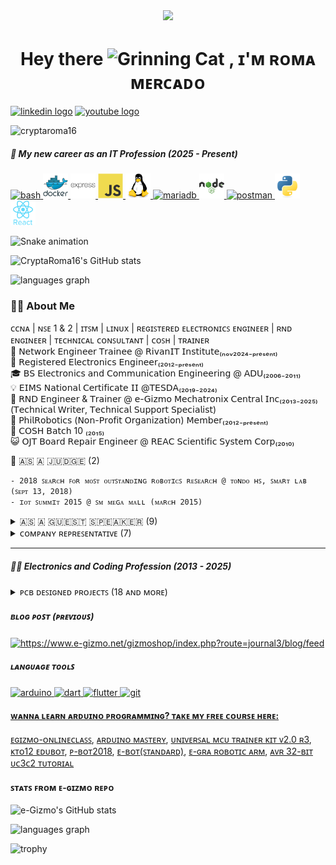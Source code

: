 
<div align="center">
  <img height="150" src="https://media.giphy.com/media/M9gbBd9nbDrOTu1Mqx/giphy.gif"  />
</div>

# <h1 align="center">Hey there <img src="https://raw.githubusercontent.com/Tarikul-Islam-Anik/Animated-Fluent-Emojis/master/Emojis/Smilies/Grinning%20Cat.png" alt="Grinning Cat" width="25" height="25" /> , ɪ'ᴍ ʀᴏᴍᴀ ᴍᴇʀᴄᴀᴅᴏ</h1>


<a href="https://linkedin.com/in/romamercado16" target="blank"><img src="https://img.shields.io/static/v1?message=LinkedIn&logo=linkedin&label=&color=0077B5&logoColor=white&labelColor=&style=for-the-badge" height="25" alt="linkedin logo"  /></a>
<a href="https://www.youtube.com/watch?v=8FSE5AqRWeY" target="blank"><img src="https://img.shields.io/static/v1?message=Youtube&logo=youtube&label=&color=FF0000&logoColor=white&labelColor=&style=for-the-badge" height="25" alt="youtube logo"  /></a>
<p align="left"> <img src="https://komarev.com/ghpvc/?username=cryptaroma16&label=Profile%20views&color=0e75b6&style=flat" alt="cryptaroma16" /> </p>

##### 🌱 My new career as an IT Profession (2025 - Present) <br>
<p align="left"> <a href="https://www.gnu.org/software/bash/" target="_blank" rel="noreferrer"> <img src="https://www.vectorlogo.zone/logos/gnu_bash/gnu_bash-icon.svg" alt="bash" width="40" height="40"/> </a> <a href="https://www.docker.com/" target="_blank" rel="noreferrer"> <img src="https://raw.githubusercontent.com/devicons/devicon/master/icons/docker/docker-original-wordmark.svg" alt="docker" width="40" height="40"/> </a> <a href="https://expressjs.com" target="_blank" rel="noreferrer"> <img src="https://raw.githubusercontent.com/devicons/devicon/master/icons/express/express-original-wordmark.svg" alt="express" width="40" height="40"/> </a> <a href="https://developer.mozilla.org/en-US/docs/Web/JavaScript" target="_blank" rel="noreferrer"> <img src="https://raw.githubusercontent.com/devicons/devicon/master/icons/javascript/javascript-original.svg" alt="javascript" width="40" height="40"/> </a> <a href="https://www.linux.org/" target="_blank" rel="noreferrer"> <img src="https://raw.githubusercontent.com/devicons/devicon/master/icons/linux/linux-original.svg" alt="linux" width="40" height="40"/> </a> <a href="https://mariadb.org/" target="_blank" rel="noreferrer"> <img src="https://www.vectorlogo.zone/logos/mariadb/mariadb-icon.svg" alt="mariadb" width="40" height="40"/> </a> <a href="https://nodejs.org" target="_blank" rel="noreferrer"> <img src="https://raw.githubusercontent.com/devicons/devicon/master/icons/nodejs/nodejs-original-wordmark.svg" alt="nodejs" width="40" height="40"/> </a> <a href="https://postman.com" target="_blank" rel="noreferrer"> <img src="https://www.vectorlogo.zone/logos/getpostman/getpostman-icon.svg" alt="postman" width="40" height="40"/> </a> <a href="https://www.python.org" target="_blank" rel="noreferrer"> <img src="https://raw.githubusercontent.com/devicons/devicon/master/icons/python/python-original.svg" alt="python" width="40" height="40"/> </a> <a href="https://reactjs.org/" target="_blank" rel="noreferrer"> <img src="https://raw.githubusercontent.com/devicons/devicon/master/icons/react/react-original-wordmark.svg" alt="react" width="40" height="40"/> </a> </p>

<img src="https://profile-readme-generator.com/assets/snake.svg" alt="Snake animation" />

![CryptaRoma16's GitHub stats](https://github-readme-stats.vercel.app/api?username=cryptaroma16&show_icons=true&theme=dracula)
   
  <img src="https://github-readme-stats.vercel.app/api/top-langs?username=cryptaroma16&locale=en&hide_title=false&layout=compact&card_width=320&langs_count=5&theme=dracula&hide_border=false" height="150" alt="languages graph"  />


<h3 align="left">👩‍💻  About Me</h3>
ᴄᴄɴᴀ | ɴꜱᴇ 1 & 2 | ɪᴛꜱᴍ | ʟɪɴᴜx | ʀᴇɢɪꜱᴛᴇʀᴇᴅ ᴇʟᴇᴄᴛʀᴏɴɪᴄꜱ ᴇɴɢɪɴᴇᴇʀ | ʀɴᴅ ᴇɴɢɪɴᴇᴇʀ | ᴛᴇᴄʜɴɪᴄᴀʟ ᴄᴏɴꜱᴜʟᴛᴀɴᴛ | ᴄᴏꜱʜ | ᴛʀᴀɪɴᴇʀ <br>
🚀 𝖭𝖾𝗍𝗐𝗈𝗋𝗄 𝖤𝗇𝗀𝗂𝗇𝖾𝖾𝗋 𝖳𝗋𝖺𝗂𝗇𝖾𝖾 @ 𝖱𝗂𝗏𝖺𝗇𝖨𝖳 𝖨𝗇𝗌𝗍𝗂𝗍𝗎𝗍𝖾₍ₙₒᵥ₂₀₂₄₋ₚᵣₑₛₑₙₜ₎<br>
🐳 𝖱𝖾𝗀𝗂𝗌𝗍𝖾𝗋𝖾𝖽 𝖤𝗅𝖾𝖼𝗍𝗋𝗈𝗇𝗂𝖼𝗌 𝖤𝗇𝗀𝗂𝗇𝖾𝖾𝗋₍₂₀₁₂₋ₚᵣₑₛₑₙₜ₎<br>
🎓 𝖡𝖲 𝖤𝗅𝖾𝖼𝗍𝗋𝗈𝗇𝗂𝖼𝗌 𝖺𝗇𝖽 𝖢𝗈𝗆𝗆𝗎𝗇𝗂𝖼𝖺𝗍𝗂𝗈𝗇 𝖤𝗇𝗀𝗂𝗇𝖾𝖾𝗋𝗂𝗇𝗀 @ 𝖠𝖣𝖴₍₂₀₀₆₋₂₀₁₁₎<br>
💡 𝖤𝖨𝖬𝖲 𝖭𝖺𝗍𝗂𝗈𝗇𝖺𝗅 𝖢𝖾𝗋𝗍𝗂𝖿𝗂𝖼𝖺𝗍𝖾 𝖨𝖨 @𝖳𝖤𝖲𝖣𝖠₍₂₀₁₉₋₂₀₂₄₎<br>
📍 𝖱𝖭𝖣 𝖤𝗇𝗀𝗂𝗇𝖾𝖾𝗋 & 𝖳𝗋𝖺𝗂𝗇𝖾𝗋 @ 𝖾-𝖦𝗂𝗓𝗆𝗈 𝖬𝖾𝖼𝗁𝖺𝗍𝗋𝗈𝗇𝗂𝗑 𝖢𝖾𝗇𝗍𝗋𝖺𝗅 𝖨𝗇𝖼₍₂₀₁₃₋₂₀₂₅₎<br>
    (𝖳𝖾𝖼𝗁𝗇𝗂𝖼𝖺𝗅 𝖶𝗋𝗂𝗍𝖾𝗋, 𝖳𝖾𝖼𝗁𝗇𝗂𝖼𝖺𝗅 𝖲𝗎𝗉𝗉𝗈𝗋𝗍 𝖲𝗉𝖾𝖼𝗂𝖺𝗅𝗂𝗌𝗍)<br>
🎨 𝖯𝗁𝗂𝗅𝖱𝗈𝖻𝗈𝗍𝗂𝖼𝗌 (𝖭𝗈𝗇-𝖯𝗋𝗈𝖿𝗂𝗍 𝖮𝗋𝗀𝖺𝗇𝗂𝗓𝖺𝗍𝗂𝗈𝗇) 𝖬𝖾𝗆𝖻𝖾𝗋₍₂₀₁₂₋ₚᵣₑₛₑₙₜ₎<br>
🔨 𝖢𝖮𝖲𝖧 𝖡𝖺𝗍𝖼𝗁 10 ₍₂₀₁₅₎<br>
😺 𝖮𝖩𝖳 𝖡𝗈𝖺𝗋𝖽 𝖱𝖾𝗉𝖺𝗂𝗋 𝖤𝗇𝗀𝗂𝗇𝖾𝖾𝗋 @ 𝖱𝖤𝖠𝖢 𝖲𝖼𝗂𝖾𝗇𝗍𝗂𝖿𝗂𝖼 𝖲𝗒𝗌𝗍𝖾𝗆 𝖢𝗈𝗋𝗉₍₂₀₁₀₎

🔷 🇦🇸 🇦 🇯🇺🇩🇬🇪 (2)
```
- 2018 ꜱᴇᴀʀᴄʜ ꜰᴏʀ ᴍᴏꜱᴛ ᴏᴜᴛꜱᴛᴀɴᴅɪɴɢ ʀᴏʙᴏᴛɪᴄꜱ ʀᴇꜱᴇᴀʀᴄʜ @ ᴛᴏɴᴅᴏ ʜꜱ, ꜱᴍᴀʀᴛ ʟᴀʙ (ꜱᴇᴘᴛ 13, 2018)
- ɪᴏᴛ ꜱᴜᴍᴍɪᴛ 2015 @ ꜱᴍ ᴍᴇɢᴀ ᴍᴀʟʟ (ᴍᴀʀᴄʜ 2015)

```

<details>
<summary>🇦🇸 🇦 🇬🇺🇪🇸🇹 🇸🇵🇪🇦🇰🇪🇷 (9)</summary>
  
```
- "ᴅᴇᴠᴄᴏɴᴘʜ:ᴀʀᴅᴜɪɴᴏᴄᴏᴅᴇᴄᴀᴍᴘ" (ᴊᴜʟ 8, 2017)
- "ꜱᴘᴇᴄᴛʀᴜᴍ xxx: ᴇxᴘᴀɴᴅɪɴɢ ᴠɪᴇᴡꜱ, ᴇxᴘʟᴏʀɪɴɢ ᴘᴏꜱꜱɪʙɪʟɪᴛɪᴇꜱ, ᴇxᴄᴇᴇᴅɪɴɢ ᴇxᴘᴇᴄᴛᴀᴛɪᴏɴꜱ." @ ᴜᴘ ɴᴀᴛɪᴏɴᴀʟ ᴇɴɢɪɴᴇᴇʀɪɴɢ ᴄᴇɴᴛᴇʀ (ᴀᴘʀɪʟ 17, 2017)
- "🇦🇷🇩🇺🇮🇳🇴 🇼🇴🇷🇰🇸🇭🇴🇵" - 🇫🇦🇨🇺🇱🇹🇾 🇲🇪🇲🇧🇪🇷 🇹🇺🇵 🇲🇦🇳🇮🇱🇦 (🇯🇺🇱 2016)
- "🇬🇮🇿🇩🇺🇮🇳🇴 🇸🇪🇲🇮🇳🇦🇷" - 🇹🇺🇵 🇧🇦🇹🇦🇳🇬🇦🇸 (🇦🇺🇬 2016)
- "🇬🇮🇩🇺🇮🇳🇴-🇦🇷🇩🇺🇮🇳🇴 🇨🇴🇲🇵🇦🇹🇮🇧🇱🇪" 🇲🇴🇷🇳🇮🇳🇬 🇸🇪🇸🇸🇮🇴🇳,
- "🇸🇹🇦🇷🇹🇪🇩 🇼🇮🇹🇭 🇪-🇧🇴🇹" 🇦🇫🇹🇪🇷🇳🇴🇴🇳 🇸🇪🇸🇸🇮🇴🇳 @ 🇪🇦🇷🇮🇸🇹 🇳🇦🇬🇹🇦🇭🇦🇳, 🇲🇦🇳🇮🇱🇦 (ꜱᴇᴘᴛ 17, 2016)
- "🇦🇷🇩🇺🇮🇳🇴 🇼🇴🇷🇰🇸🇭🇴🇵 🇼🇮🇹🇭 🇲🇨🇺 🇹🇷🇦🇮🇳🇪🇷" - 🇫🇦🇨🇺🇱🇹🇾 🇲🇪🇲🇧🇪🇷 🇩🇱🇸🇵 (🇴🇨🇹 2016)
- "🇬🇮🇿🇩🇺🇮🇳🇴 🇲🇨🇺" - 🇨🇪🇺 🇲🇪🇩🇮🇴🇱🇦, 🇲🇦🇳🇮🇱🇦
- "🇼🇴🇲🇪🇳 🇹🇪🇨🇭🇲🇦🇰🇪🇷🇸 🇲🇦🇳🇮🇱🇦 2015" @ 🇬🇩🇬 🇵🇭🇮🇱🇮🇵🇵🇮🇳🇪🇸 🇧🇾 🇬🇴🇴🇬🇱🇪 🇨🇴🇲🇲🇺🇳🇮🇹🇾 (🇲🇦🇷 28,2015)
```

</details>

<details>
<summary>ᴄᴏᴍᴘᴀɴʏ ʀᴇᴘʀᴇꜱᴇɴᴛᴀᴛɪᴠᴇ (7)</summary>
  
```
- "ʀᴏʙᴏᴛɪᴄꜱ ᴀɴᴅ ᴇᴍʙᴇᴅᴅᴇᴅ ꜱʏꜱᴛᴇᴍꜱ ᴛʀᴀɪɴɪɴɢ" @ ᴏʟꜰᴜ ʀɪꜱᴇ ᴛᴏᴡᴇʀ, ᴠᴀʟ.ᴄɪᴛʏ (ᴀᴜɢ 14,2019)
- "ᴀʀᴅᴜɪɴᴏ ᴡᴏʀᴋꜱʜᴏᴘ" @ ᴘʟᴅᴛ ɪɴɴᴏʟᴀʙ ʙʟᴅɢ, ᴍᴀᴅᴀʟᴜʏᴏɴɢ (ᴊᴜʟ 14, 2018)
- ᴀʀᴅᴜɪɴᴏ ᴅᴀʏ 2015 ᴍᴀɴɪʟᴀ (ᴍᴀʀᴄ 28, 2015)
- ᴍᴀᴋᴇ ᴀɴᴅ ʙʀᴇᴀᴋ: ꜰᴇꜱᴛɪᴠᴀʟ ᴏꜰ ᴄʀᴇᴀᴛᴏʀꜱ (ꜰᴇʙ 28, 2015)
- "🇸🇾🇳🇪🇷🇬🇾: 🇪🇱🇪🇨🇹🇷🇮🇨🇦🇱 🇦🇳🇩 🇪🇱🇪🇨🇹🇷🇴🇳🇮🇨🇸 🇪🇳🇬🇮🇳🇪🇪🇷🇮🇳🇬 🇸🇺🇲🇲🇮🇹 2014" @ 🇷🇪🇻🇴🇱🇺🇹🇮🇴🇳🇦🇷🇾 🇷🇴🇧🇴🇹🇮🇨🇸 🇧🇾 🇺🇵 🇪🇷🇬. 🇵🇸🇸🇨 🇦🇺🇩🇮🇹🇴🇷🇮🇺🇲, 🇩🇮🇱🇮🇲🇦🇳, 🇶🇺🇪🇿🇴🇳 🇨🇮🇹🇾 (🇳🇴🇻 20, 2014)
- 🇮🇳🇳🇴🇻🇦🇹🇮🇴🇳 🇴🇫 🇹🇭🇪 🇲🇴🇩🇪🇷🇳 🇼🇴🇷🇱🇩 🇦🇷🇩🇺🇮🇳🇴 @ 🇱🇱🇵🇦 🇨🇴🇦🇱🇮🇹🇮🇴🇳 🇨🇴🇱🇱🇦🇧🇴🇷🇦🇹🇪🇩 🇪🇨🇪 🇸🇨🇭🇴🇴🇱🇸 🇫🇷🇴🇲 🇨🇦🇱🇦🇲🇧🇦 - 🇺🇳🇮🇻🇪🇷🇸🇮🇹🇾 🇴🇫 🇵🇪🇷🇵🇪🇹🇺🇦🇱 🇭🇪🇱🇵 🇸🇾🇸🇹🇪🇲 🇩🇪🇱🇹🇦, 🇨🇦🇱🇦🇲🇧🇦, 🇱🇦🇬🇺🇳🇦 (🇩🇪🇨 7,2013)
- ᴡᴏʀʟᴅ ꜱᴋɪʟʟꜱ "ᴀꜱᴇᴀɴ ʜᴀɴᴏɪ 2014" ᴄᴏᴍᴘᴇᴛɪᴛɪᴏɴ @ ᴛᴇꜱᴅᴀ ᴛᴀɢᴜɪɢ (ᴊᴜʟʏ 7, 2014)
```
</details>

---

##### 👨‍💻 Electronics and Coding Profession (2013 - 2025) <br>

<details>
<summary>ᴘᴄʙ ᴅᴇꜱɪɢɴᴇᴅ ᴘʀᴏᴊᴇᴄᴛꜱ (18 ᴀɴᴅ ᴍᴏʀᴇ)</summary>
2013-2014<br>
<a href="https://www.e-gizmo.net/gizmoshop/index.php?route=product/product&product_id=1245">ᴇx2 12 ʀᴇʟᴀʏ ᴄᴀʀᴅ</a>,
<a href="https://www.e-gizmo.net/gizmoshop/index.php?route=product/product&product_id=522">ʜᴇᴀʀᴛ ʀᴀᴛᴇ ᴍᴏɴɪᴛᴏʀ ᴋɪᴛ</a>,
<a href="https://www.e-gizmo.net/gizmoshop/index.php?route=product/product&product_id=526">ꜱᴏɪʟ ᴍᴏɪꜱᴛᴜʀᴇ ꜱᴇɴꜱᴏʀ</a>,
<a href="https://www.e-gizmo.net/gizmoshop/index.php?route=product/product&product_id=525">ᴡᴀᴛᴇʀ ʟᴇᴠᴇʟ ꜱᴇɴꜱᴏʀ ᴋɪᴛ</a>,
<a href="https://e-gizmo.net/oc/kits%20documents/SHT1x%20Humidity%20%26%20Temperature%20sensor/SHT1x%20Humidity%20%26%20Temperature%20Technical%20Manual.pdf">ꜱʜᴛx ʜᴜᴍɪᴅɪᴛʏ & ᴛᴇᴍᴘᴇʀᴀᴛᴜʀᴇ</a>,
<a href="https://www.e-gizmo.net/gizmoshop/index.php?route=product/product&product_id=520">ɢᴀᴜɢᴇ ᴘʀᴇꜱꜱᴜʀᴇ ꜱᴇɴꜱᴏʀ ʙʀᴇᴀᴋᴏᴜᴛ ʙᴏᴀʀᴅ</a>,
<a href="https://www.e-gizmo.net/gizmoshop/index.php?route=product/product&product_id=538">ʟɪɢʜᴛ & ᴅᴀʀᴋ ꜱᴇɴꜱᴏʀ</a>,
<a href="https://www.e-gizmo.net/gizmoshop/index.php?route=product/product&product_id=510">ꜱᴏᴜɴᴅ ᴀᴄᴛɪᴠᴀᴛᴇᴅ ꜱᴡɪᴛᴄʜ</a>,
<a href="https://www.e-gizmo.net/gizmoshop/index.php?route=product/product&product_id=517">ᴍQ-x ɢᴀꜱ ꜱᴇɴꜱᴏʀ ᴋɪᴛ</a>,
2015-2024,<a href="https://www.e-gizmo.net/gizmoshop/index.php?route=product/product&product_id=16">ʟꜱꜰ0204ᴅ ᴠᴏʟᴛᴀɢᴇ ʟᴇᴠᴇʟ ᴛʀᴀɴꜱʟᴀᴛᴏʀ</a>,
<a href="https://www.e-gizmo.net/gizmoshop/index.php?route=product/product&product_id=1079">ᴀᴄꜱ11x ᴄᴜʀʀᴇɴᴛ ꜱᴇɴꜱᴏʀ ʙʀᴇᴀᴋᴏᴜᴛ ʙᴏᴀʀᴅ</a>,
<a href="https://www.e-gizmo.net/gizmoshop/index.php?route=product/product&product_id=1073">ꜱᴘᴅᴛ 12ᴠ ʀᴇʟᴀʏ ᴄᴀʀᴅ</a>,
<a href="https://www.e-gizmo.net/gizmoshop/index.php?route=product/product&product_id=540">ᴇꜱᴘ11 ᴡɪ-ꜰɪ ꜱʜɪᴇʟᴅ (ᴇꜱᴘ8266)</a>,
<a href="https://www.e-gizmo.net/gizmoshop/index.php?route=product/product&product_id=1269">ʀᴏᴛᴀʀʏ ᴇɴᴄᴏᴅᴇʀ ʙʀᴇᴀᴋᴏᴜᴛ ʙᴏᴀʀᴅ</a>,
<a href="https://www.e-gizmo.net/gizmoshop/index.php?route=product/product&product_id=1270">ꜱɪᴍ800ʟ ꜱʜɪᴇʟᴅ</a>,
<a href="https://www.e-gizmo.net/gizmoshop/index.php?route=product/product&product_id=1412">ᴍᴏʙᴏᴛ ꜱʜɪᴇʟᴅ</a>,
<a href="https://www.e-gizmo.net/gizmoshop/index.php?route=product/product&product_id=1287">ʟᴏʀᴀ ᴍᴏᴅᴜʟᴇ ʀᴀ-02 ᴠ1</a>,
<a href="https://www.e-gizmo.net/gizmoshop/index.php?route=product/product&product_id=1546">ᴜɴɪᴠᴇʀꜱᴀʟ ᴛʀᴀɪɴᴇʀ ᴋɪᴛ ɪɪ ʀᴇᴠ5</a><br>

</details>

##### ʙʟᴏɢ ᴘᴏꜱᴛ (ᴘʀᴇᴠɪᴏᴜꜱ)
<a href="/https://www.e-gizmo.net/gizmoshop/index.php?route=journal3/blog/feed" target="blank"><img align="center" src="https://raw.githubusercontent.com/rahuldkjain/github-profile-readme-generator/master/src/images/icons/Social/rss.svg" alt="https://www.e-gizmo.net/gizmoshop/index.php?route=journal3/blog/feed" height="30" width="40" /></a>
</p>

##### ʟᴀɴɢᴜᴀɢᴇ ᴛᴏᴏʟꜱ
<p align="left"> <a href="https://www.arduino.cc/" target="_blank" rel="noreferrer"> <img src="https://cdn.worldvectorlogo.com/logos/arduino-1.svg" alt="arduino" width="40" height="40"/> </a> <a href="https://dart.dev" target="_blank" rel="noreferrer"> <img src="https://www.vectorlogo.zone/logos/dartlang/dartlang-icon.svg" alt="dart" width="40" height="40"/> </a> <a href="https://flutter.dev" target="_blank" rel="noreferrer"> <img src="https://www.vectorlogo.zone/logos/flutterio/flutterio-icon.svg" alt="flutter" width="40" height="40"/> </a> <a href="https://git-scm.com/" target="_blank" rel="noreferrer"> <img src="https://www.vectorlogo.zone/logos/git-scm/git-scm-icon.svg" alt="git" width="40" height="40"/> </a> <a href="https://www.linux.org/" target="_blank" rel="noreferrer">

#### ᴡᴀɴɴᴀ ʟᴇᴀʀɴ ᴀʀᴅᴜɪɴᴏ ᴘʀᴏɢʀᴀᴍᴍɪɴɢ? ᴛᴀᴋᴇ ᴍʏ ꜰʀᴇᴇ ᴄᴏᴜʀꜱᴇ ʜᴇʀᴇ:
<a href="https://egizmo-onlineclass.thinkific.com/">ᴇɢɪᴢᴍᴏ-ᴏɴʟɪɴᴇᴄʟᴀꜱꜱ</a>,
<a href="https://egizmo-onlineclass.thinkific.com/courses/classroom">ᴀʀᴅᴜɪɴᴏ ᴍᴀꜱᴛᴇʀʏ</a>,
<a href="https://egizmo-onlineclass.thinkific.com/courses/classroom">ᴜɴɪᴠᴇʀꜱᴀʟ ᴍᴄᴜ ᴛʀᴀɪɴᴇʀ ᴋɪᴛ ᴠ2.0 ʀ3</a>,
<a href="https://egizmo-onlineclass.thinkific.com/courses/classroom">ᴋᴛᴏ12 ᴇᴅᴜʙᴏᴛ</a>,
<a href="https://egizmo-onlineclass.thinkific.com/courses/classroom">ᴘ-ʙᴏᴛ2018</a>,
<a href="https://egizmo-onlineclass.thinkific.com/courses/classroom">ᴇ-ʙᴏᴛ(ꜱᴛᴀɴᴅᴀʀᴅ)</a>,
<a href="https://egizmo-onlineclass.thinkific.com/courses/classroom">ᴇ-ɢʀᴀ ʀᴏʙᴏᴛɪᴄ ᴀʀᴍ</a>,
<a href="https://egizmo-onlineclass.thinkific.com/courses/classroom">ᴀᴠʀ 32-ʙɪᴛ ᴜᴄ3ᴄ2 ᴛᴜᴛᴏʀɪᴀʟ</a><br>

#### ꜱᴛᴀᴛꜱ ꜰʀᴏᴍ ᴇ-ɢɪᴢᴍᴏ ʀᴇᴘᴏ
  
![e-Gizmo's GitHub stats](https://github-readme-stats.vercel.app/api?username=e-gizmo&show_icons=true&theme=dracula)
  
  <img src="https://github-readme-stats.vercel.app/api/top-langs?username=e-gizmo&locale=en&hide_title=false&layout=compact&card_width=320&langs_count=5&theme=dracula&hide_border=false" height="150" alt="languages graph"  />

![trophy](https://github-profile-trophy.vercel.app/?username=e-gizmo&theme=juicyfresh)
